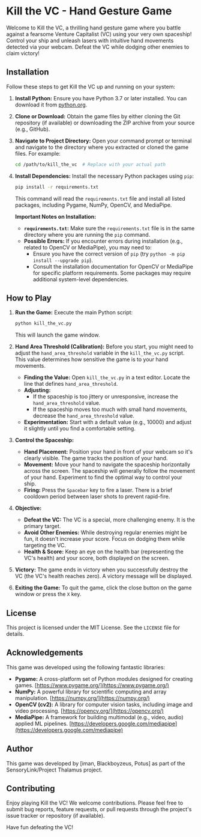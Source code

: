 # Kill the VC - Hand Gesture Game

Welcome to Kill the VC, a thrilling hand gesture game where you battle against a fearsome Venture Capitalist (VC) using your very own spaceship!  Control your ship and unleash lasers with intuitive hand movements detected via your webcam.  Defeat the VC while dodging other enemies to claim victory!

## Installation

Follow these steps to get Kill the VC up and running on your system:

1.  **Install Python:**  Ensure you have Python 3.7 or later installed. You can download it from [python.org](https://www.python.org/downloads/).

2.  **Clone or Download:**  Obtain the game files by either cloning the Git repository (if available) or downloading the ZIP archive from your source (e.g., GitHub).

3.  **Navigate to Project Directory:** Open your command prompt or terminal and navigate to the directory where you extracted or cloned the game files.  For example:

    ```bash
    cd /path/to/kill_the_vc  # Replace with your actual path
    ```

4.  **Install Dependencies:**  Install the necessary Python packages using `pip`:

    ```bash
    pip install -r requirements.txt
    ```

    This command will read the `requirements.txt` file and install all listed packages, including Pygame, NumPy, OpenCV, and MediaPipe.

    **Important Notes on Installation:**

    *   **`requirements.txt`:**  Make sure the `requirements.txt` file is in the same directory where you are running the `pip` command.
    *   **Possible Errors:** If you encounter errors during installation (e.g., related to OpenCV or MediaPipe), you may need to:
        *   Ensure you have the correct version of `pip` (try `python -m pip install --upgrade pip`).
        *   Consult the installation documentation for OpenCV or MediaPipe for specific platform requirements.  Some packages may require additional system-level dependencies.

## How to Play

1.  **Run the Game:** Execute the main Python script:

    ```bash
    python kill_the_vc.py
    ```

    This will launch the game window.

2.  **Hand Area Threshold (Calibration):**  Before you start, you might need to adjust the `hand_area_threshold` variable in the `kill_the_vc.py` script.  This value determines how sensitive the game is to your hand movements.

    *   **Finding the Value:** Open `kill_the_vc.py` in a text editor.  Locate the line that defines `hand_area_threshold`.
    *   **Adjusting:**
        *   If the spaceship is too jittery or unresponsive, increase the `hand_area_threshold` value.
        *   If the spaceship moves too much with small hand movements, decrease the `hand_area_threshold` value.
    *   **Experimentation:**  Start with a default value (e.g., 10000) and adjust it slightly until you find a comfortable setting.

3.  **Control the Spaceship:**

    *   **Hand Placement:** Position your hand in front of your webcam so it's clearly visible.  The game tracks the position of your hand.
    *   **Movement:** Move your hand to navigate the spaceship horizontally across the screen.  The spaceship will generally follow the movement of your hand. Experiment to find the optimal way to control your ship.
    *   **Firing:** Press the `Spacebar` key to fire a laser.  There is a brief cooldown period between laser shots to prevent rapid-fire.

4.  **Objective:**

    *   **Defeat the VC:** The VC is a special, more challenging enemy.  It is the primary target.
    *   **Avoid Other Enemies:**  While destroying regular enemies might be fun, it doesn't increase your score.  Focus on dodging them while targeting the VC.
    *   **Health & Score:**  Keep an eye on the health bar (representing the VC's health) and your score, both displayed on the screen.

5.  **Victory:**  The game ends in victory when you successfully destroy the VC (the VC's health reaches zero). A victory message will be displayed.

6.  **Exiting the Game:**  To quit the game, click the close button on the game window or press the `X` key.

## License

This project is licensed under the MIT License.  See the `LICENSE` file for details.

## Acknowledgements

This game was developed using the following fantastic libraries:

*   **Pygame:** A cross-platform set of Python modules designed for creating games.  [https://www.pygame.org/](https://www.pygame.org/)
*   **NumPy:** A powerful library for scientific computing and array manipulation. [https://numpy.org/](https://numpy.org/)
*   **OpenCV (cv2):** A library for computer vision tasks, including image and video processing. [https://opencv.org/](https://opencv.org/)
*   **MediaPipe:** A framework for building multimodal (e.g., video, audio) applied ML pipelines. [https://developers.google.com/mediapipe](https://developers.google.com/mediapipe)

## Author

This game was developed by [iman, Blackboyzeus, Potus] as part of the SensoryLink/Project Thalamus project.

## Contributing

Enjoy playing Kill the VC!  We welcome contributions.  Please feel free to submit bug reports, feature requests, or pull requests through the project's issue tracker or repository (if available).

Have fun defeating the VC!